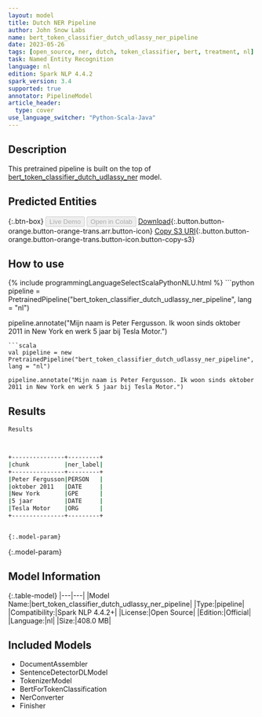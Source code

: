 ```yaml
---
layout: model
title: Dutch NER Pipeline
author: John Snow Labs
name: bert_token_classifier_dutch_udlassy_ner_pipeline
date: 2023-05-26
tags: [open_source, ner, dutch, token_classifier, bert, treatment, nl]
task: Named Entity Recognition
language: nl
edition: Spark NLP 4.4.2
spark_version: 3.4
supported: true
annotator: PipelineModel
article_header:
  type: cover
use_language_switcher: "Python-Scala-Java"
---
```


## Description

This pretrained pipeline is built on the top of [bert_token_classifier_dutch_udlassy_ner](https://nlp.johnsnowlabs.com/2021/12/08/bert_token_classifier_dutch_udlassy_ner_nl.html) model.

## Predicted Entities



{:.btn-box}
<button class="button button-orange" disabled>Live Demo</button>
<button class="button button-orange" disabled>Open in Colab</button>
[Download](https://s3.amazonaws.com/auxdata.johnsnowlabs.com/public/models/bert_token_classifier_dutch_udlassy_ner_pipeline_nl_4.4.2_3.4_1685064033791.zip){:.button.button-orange.button-orange-trans.arr.button-icon}
[Copy S3 URI](s3://auxdata.johnsnowlabs.com/public/models/bert_token_classifier_dutch_udlassy_ner_pipeline_nl_4.4.2_3.4_1685064033791.zip){:.button.button-orange.button-orange-trans.button-icon.button-copy-s3}

## How to use



<div class="tabs-box" markdown="1">
{% include programmingLanguageSelectScalaPythonNLU.html %}
```python
pipeline = PretrainedPipeline("bert_token_classifier_dutch_udlassy_ner_pipeline", lang = "nl")

pipeline.annotate("Mijn naam is Peter Fergusson. Ik woon sinds oktober 2011 in New York en werk 5 jaar bij Tesla Motor.")
```
```scala
val pipeline = new PretrainedPipeline("bert_token_classifier_dutch_udlassy_ner_pipeline", lang = "nl")

pipeline.annotate("Mijn naam is Peter Fergusson. Ik woon sinds oktober 2011 in New York en werk 5 jaar bij Tesla Motor.")
```
</div>

## Results

```bash
Results



+---------------+---------+
|chunk          |ner_label|
+---------------+---------+
|Peter Fergusson|PERSON   |
|oktober 2011   |DATE     |
|New York       |GPE      |
|5 jaar         |DATE     |
|Tesla Motor    |ORG      |
+---------------+---------+


{:.model-param}
```

{:.model-param}
## Model Information

{:.table-model}
|---|---|
|Model Name:|bert_token_classifier_dutch_udlassy_ner_pipeline|
|Type:|pipeline|
|Compatibility:|Spark NLP 4.4.2+|
|License:|Open Source|
|Edition:|Official|
|Language:|nl|
|Size:|408.0 MB|

## Included Models

- DocumentAssembler
- SentenceDetectorDLModel
- TokenizerModel
- BertForTokenClassification
- NerConverter
- Finisher